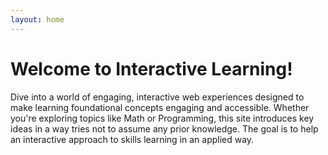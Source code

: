 ```yaml
---
layout: home
---
```


# Welcome to Interactive Learning!

Dive into a world of engaging, interactive web experiences designed to make learning foundational concepts engaging and accessible. Whether you're exploring topics like Math or Programming, this site introduces key ideas in a way tries not to assume any prior knowledge. The goal is to help an interactive approach to skills learning in an applied way.
